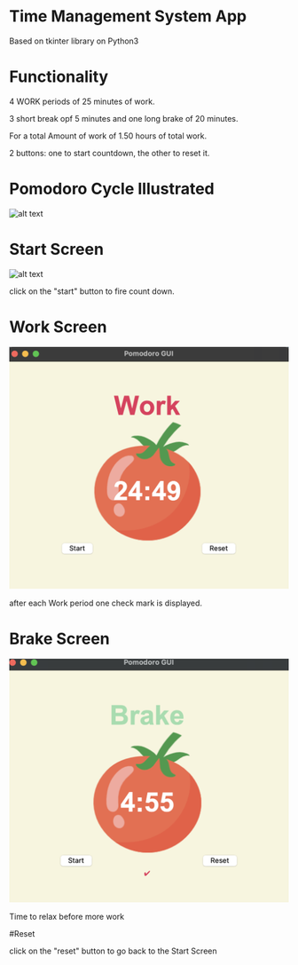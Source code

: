# Time Management System App

Based on tkinter library on Python3

# Functionality

4 WORK periods of 25 minutes of work.

3 short break opf 5 minutes and one long brake of 20 minutes.

For a total Amount of work of 1.50 hours of total work.

2 buttons: one to start countdown, the other to reset it.

# Pomodoro Cycle Illustrated

![alt text](https://miro.medium.com/max/1400/1*J-df6qhTu_1PVd-MmMI_EQ.png)


# Start Screen 

![alt text](./screenshots/start_cycle.png)

click on the "start" button to fire count down.

# Work Screen 

![alt text](./screenshots/work_cycle.png)

after each Work period one check mark is displayed.

# Brake Screen

![alt text](./screenshots/brake_cycle.png)

Time to relax before more work

#Reset

click on the "reset" button to go back to the Start Screen
